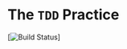 # The `TDD` Practice

[![Build Status](https://travis-ci.com/damienissa/video-loader-app.svg?branch=masterr)]

